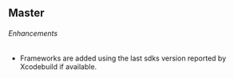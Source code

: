 
## Master

###### Enhancements

* Frameworks are added using the last sdks version reported by Xcodebuild if
  available.
